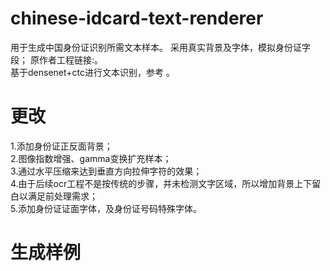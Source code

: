 # chinese-idcard-text-renderer
用于生成中国身份证识别所需文本样本。  采用真实背景及字体，模拟身份证字段；
原作者工程链接:。  
基于densenet+ctc进行文本识别，参考  。
# 更改
1.添加身份证正反面背景；  
2.图像指数增强、gamma变换扩充样本；  
3.通过水平压缩来达到垂直方向拉伸字符的效果；  
4.由于后续ocr工程不是按传统的步骤，并未检测文字区域，所以增加背景上下留白以满足前处理需求；  
5.添加身份证证面字体，及身份证号码特殊字体。  
# 生成样例



